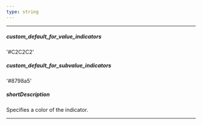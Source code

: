 ```yaml
---
type: string
---
```

---
##### custom_default_for_value_indicators
'#C2C2C2'

##### custom_default_for_subvalue_indicators
'#8798a5'

##### shortDescription
Specifies a color of the indicator.

---
